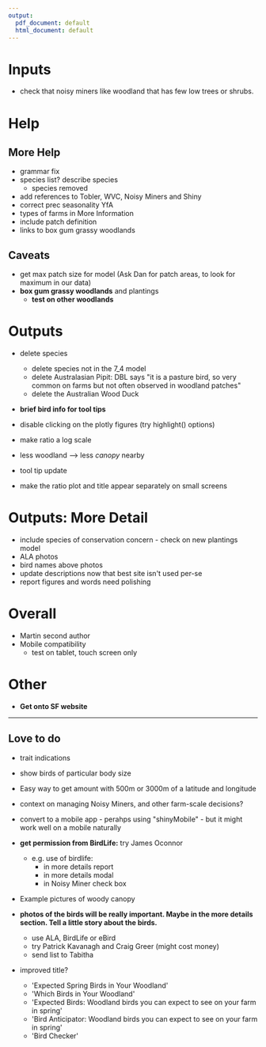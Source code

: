 ```yaml
---
output:
  pdf_document: default
  html_document: default
---
```


# Inputs
+ check that noisy miners like woodland that has few low trees or shrubs.

# Help
## More Help
+ grammar fix
+ species list? describe species
  + species removed
+ add references to Tobler, WVC, Noisy Miners and Shiny
+ correct prec seasonality YfA
+ types of farms in More Information
+ include patch definition
+ links to box gum grassy woodlands

## Caveats
+ get max patch size for model (Ask Dan for patch areas, to look for maximum in our data)
+ __box gum grassy woodlands__ and plantings
  + __test on other woodlands__

# Outputs
+ delete species
  + delete species not in the 7_4 model
  + delete Australasian Pipit: DBL says "it is a pasture bird, so very common on farms but not often observed in woodland patches"
  + delete the Australian Wood Duck

+ __brief bird info for tool tips__
+ disable clicking on the plotly figures (try highlight() options)
+ make ratio a log scale
+ less woodland --> less *canopy* nearby
+ tool tip update
+ make the ratio plot and title appear separately on small screens

# Outputs: More Detail
+ include species of conservation concern - check on new plantings model
+ ALA photos
+ bird names above photos
+ update descriptions now that best site isn't used per-se
+ report figures and words need polishing

# Overall
+ Martin second author
+ Mobile compatibility
  + test on tablet, touch screen only

# Other
+ __Get onto SF website__

--- 

## Love to do
+ trait indications
+ show birds of particular body size
+ Easy way to get amount with 500m or 3000m of a latitude and longitude
+ context on managing Noisy Miners, and other farm-scale decisions?
+ convert to a mobile app - perahps using "shinyMobile" - but it might work well on a mobile naturally

+ __get permission from BirdLife:__ try James Oconnor
   + e.g. use of birdlife:
     + in more details report
     + in more details modal
     + in Noisy Miner check box

+ Example pictures of woody canopy

+ __photos of the birds will be really important. Maybe in the more details section. Tell a little story about the birds.__
   + use ALA, BirdLife or eBird
   + try Patrick Kavanagh and Craig Greer (might cost money)
   + send list to Tabitha

+ improved title?
  + 'Expected Spring Birds in Your Woodland'
  + 'Which Birds in Your Woodland'
  + 'Expected Birds: Woodland birds you can expect to see on your farm in spring'
  + 'Bird Anticipator: Woodland birds you can expect to see on your farm in spring'
  + 'Bird Checker'
